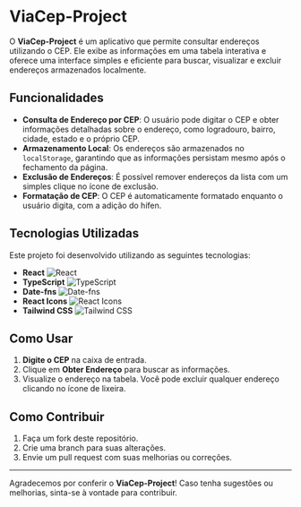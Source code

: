 # ViaCep-Project

O **ViaCep-Project** é um aplicativo que permite consultar endereços utilizando o CEP. Ele exibe as informações em uma tabela interativa e oferece uma interface simples e eficiente para buscar, visualizar e excluir endereços armazenados localmente.

## Funcionalidades

- **Consulta de Endereço por CEP**: O usuário pode digitar o CEP e obter informações detalhadas sobre o endereço, como logradouro, bairro, cidade, estado e o próprio CEP.
- **Armazenamento Local**: Os endereços são armazenados no `localStorage`, garantindo que as informações persistam mesmo após o fechamento da página.
- **Exclusão de Endereços**: É possível remover endereços da lista com um simples clique no ícone de exclusão.
- **Formatação de CEP**: O CEP é automaticamente formatado enquanto o usuário digita, com a adição do hífen.

## Tecnologias Utilizadas

Este projeto foi desenvolvido utilizando as seguintes tecnologias:

- **React** ![React](https://img.shields.io/badge/-React-61DAFB?logo=react&logoColor=black)
- **TypeScript** ![TypeScript](https://img.shields.io/badge/-TypeScript-3178C6?logo=typescript&logoColor=white)
- **Date-fns** ![Date-fns](https://img.shields.io/badge/-date--fns-3D3D3D?logo=date-fns&logoColor=white)
- **React Icons** ![React Icons](https://img.shields.io/badge/-React_Icons-61DAFB?logo=react&logoColor=black)
- **Tailwind CSS** ![Tailwind CSS](https://img.shields.io/badge/-Tailwind_CSS-06B6D4?logo=tailwind-css&logoColor=white)

## Como Usar

1. **Digite o CEP** na caixa de entrada.
2. Clique em **Obter Endereço** para buscar as informações.
3. Visualize o endereço na tabela. Você pode excluir qualquer endereço clicando no ícone de lixeira.

## Como Contribuir

1. Faça um fork deste repositório.
2. Crie uma branch para suas alterações.
3. Envie um pull request com suas melhorias ou correções.

---

Agradecemos por conferir o **ViaCep-Project**! Caso tenha sugestões ou melhorias, sinta-se à vontade para contribuir.

